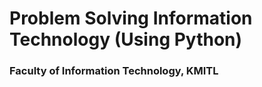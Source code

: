 # Problem Solving Information Technology (Using Python)
### Faculty of Information Technology, KMITL